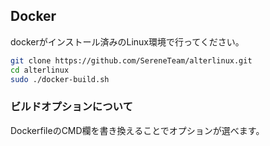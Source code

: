 ## Docker
dockerがインストール済みのLinux環境で行ってください。

```bash
git clone https://github.com/SereneTeam/alterlinux.git
cd alterlinux
sudo ./docker-build.sh
```
### ビルドオプションについて
DockerfileのCMD欄を書き換えることでオプションが選べます。

